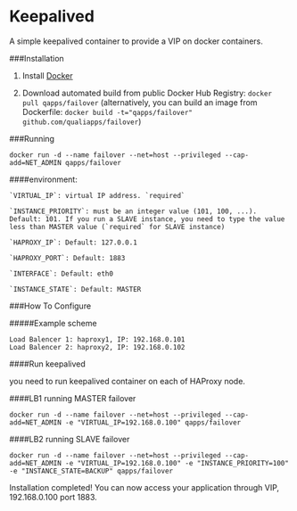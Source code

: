 Keepalived
==============
A simple keepalived container to provide a VIP on docker containers.


###Installation

1. Install [Docker](https://www.docker.com)

2. Download automated build from public Docker Hub Registry: `docker pull qapps/failover`
(alternatively, you can build an image from Dockerfile: `docker build -t="qapps/failover" github.com/qualiapps/failover`)

###Running

`docker run -d --name failover --net=host --privileged --cap-add=NET_ADMIN qapps/failover`

####environment:

    `VIRTUAL_IP`: virtual IP address. `required`

    `INSTANCE_PRIORITY`: must be an integer value (101, 100, ...). Default: 101. If you run a SLAVE instance, you need to type the value less than MASTER value (`required` for SLAVE instance)

    `HAPROXY_IP`: Default: 127.0.0.1

    `HAPROXY_PORT`: Default: 1883

    `INTERFACE`: Default: eth0

    `INSTANCE_STATE`: Default: MASTER


###How To Configure

#####Example scheme

    Load Balencer 1: haproxy1, IP: 192.168.0.101
    Load Balencer 2: haproxy2, IP: 192.168.0.102

####Run keepalived

you need to run keepalived container on each of HAProxy node.

####LB1
running MASTER failover

`docker run -d --name failover --net=host --privileged --cap-add=NET_ADMIN -e "VIRTUAL_IP=192.168.0.100" qapps/failover`

####LB2
running SLAVE failover

`docker run -d --name failover --net=host --privileged --cap-add=NET_ADMIN -e "VIRTUAL_IP=192.168.0.100" -e "INSTANCE_PRIORITY=100" -e "INSTANCE_STATE=BACKUP" qapps/failover`


Installation completed! You can now access your application through VIP, 192.168.0.100 port 1883.
